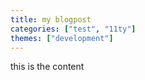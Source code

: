 ```yaml
---
title: my blogpost
categories: ["test", "11ty"]
themes: ["development"]
---
```


this is the content
